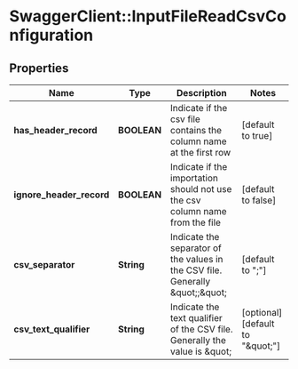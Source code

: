 # SwaggerClient::InputFileReadCsvConfiguration

## Properties
Name | Type | Description | Notes
------------ | ------------- | ------------- | -------------
**has_header_record** | **BOOLEAN** | Indicate if the csv file contains the column name at the first row | [default to true]
**ignore_header_record** | **BOOLEAN** | Indicate if the importation should not use the csv column name from the file | [default to false]
**csv_separator** | **String** | Indicate the separator of the values in the CSV file. Generally \&quot;;\&quot; | [default to &quot;;&quot;]
**csv_text_qualifier** | **String** | Indicate the text qualifier of the CSV file. Generally the value is \&quot; | [optional] [default to &quot;\&quot;&quot;]


